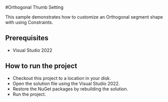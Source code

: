 #Orthogonal Thumb Setting
   
   This sample demonstrates how to customize an Orthogonal segment shape with using Constraints.
   
## Prerequisites

* Visual Studio 2022

## How to run the project

* Checkout this project to a location in your disk.
* Open the solution file using the Visual Studio 2022.
* Restore the NuGet packages by rebuilding the solution.
* Run the project.

